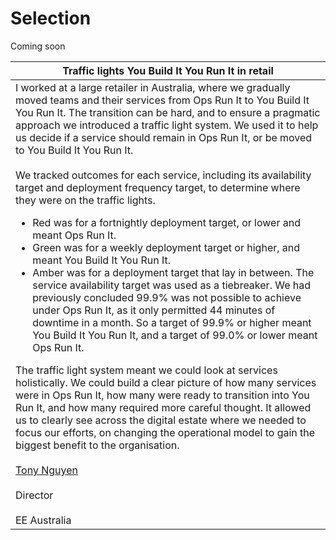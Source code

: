 # Selection

Coming soon

|Traffic lights You Build It You Run It in retail|
|---|
|I worked at a large retailer in Australia, where we gradually moved teams and their services from Ops Run It to You Build It You Run It. The transition can be hard, and to ensure a pragmatic approach we introduced a traffic light system. We used it to help us decide if a service should remain in Ops Run It, or be moved to You Build It You Run It.<br><br>We tracked outcomes for each service, including its availability target and deployment frequency target, to determine where they were on the traffic lights.<ul><li>Red was for a fortnightly deployment target, or lower and meant Ops Run It.</li><li>Green was for a weekly deployment target or higher, and meant You Build It You Run It.</li><li>Amber was for a deployment target that lay in between. The service availability target was used as a tiebreaker. We had previously concluded 99.9% was not possible to achieve under Ops Run It, as it only permitted 44 minutes of downtime in a month. So a target of 99.9% or higher meant You Build It You Run It, and a target of 99.0% or lower meant Ops Run It.</li></ul>The traffic light system meant we could look at services holistically. We could build a clear picture of how many services were in Ops Run It, how many were ready to transition into You Run It, and how many required more careful thought. It allowed us to clearly see across the digital estate where we needed to focus our efforts, on changing the operational model to gain the biggest benefit to the organisation.<br><br>[Tony Nguyen](https://www.linkedin.com/in/tonynguyenoz/)<br><br>Director<br><br>EE Australia|